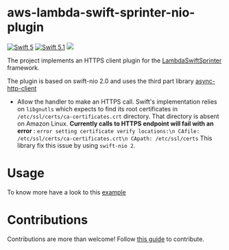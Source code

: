 # aws-lambda-swift-sprinter-nio-plugin


[![Swift 5](https://img.shields.io/badge/Swift-5.0-blue.svg)](https://swift.org/download/) [![Swift 5.1](https://img.shields.io/badge/Swift-5.1-blue.svg)](https://swift.org/download/) ![](https://img.shields.io/badge/version-1.0.0--alpha.1-red)

The project implements an HTTPS client plugin for the [LambdaSwiftSprinter](https://github.com/swift-sprinter/aws-lambda-swift-sprinter-core) framework.

The plugin is based on swift-nio 2.0 and uses the third part library [async-http-client](https://github.com/swift-server/async-http-client.git)


- Allow the handler to make an HTTPS call.  Swift's implementation relies on ``libgnutls`` which expects to find its root certificates in ``/etc/ssl/certs/ca-certificates.crt`` directory.  That directory is absent on Amazon Linux.  **Currently calls to HTTPS endpoint will fail with an error** : ``error setting certificate verify locations:\n CAfile: /etc/ssl/certs/ca-certificates.crt\n CApath: /etc/ssl/certs``
This library fix this issue by using `swift-nio 2`.

# Usage

To know more have a look to this [example](https://github.com/swift-sprinter/aws-lambda-swift-sprinter/Examples/HTTPSRequest)


# Contributions

Contributions are more than welcome! Follow [this guide](https://github.com/swift-sprinter/aws-lambda-swift-sprinter-nio-plugin/blob/master/CONTRIBUTING.md) to contribute.
